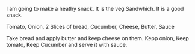I am going to make a heathy snack. It is the veg Sandwhich. It is a good snack.

Tomato, Onion, 2 Slices of bread, Cucumber, Cheese, Butter, Sauce

Take bread and apply butter and keep cheese on them. Kepp onion, Keep tomato, Keep Cucumber and serve it with sauce. 


